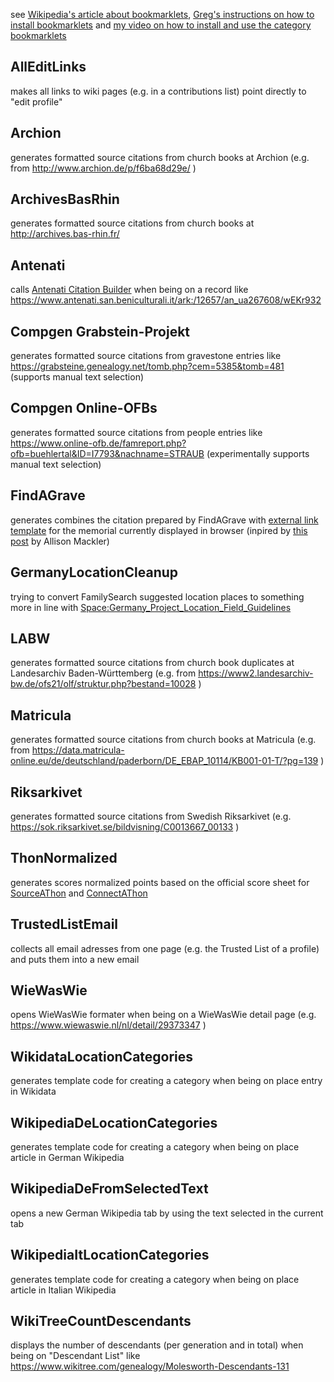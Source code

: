 see [Wikipedia's article about bookmarklets](https://en.wikipedia.org/wiki/Bookmarklet), [Greg's instructions on how to install bookmarklets](https://youtu.be/50M-w_yXHzs) and [my video on how to install and use the category bookmarklets](https://www.youtube.com/watch?v=okOe7sHjuQs&t=51s)

## AllEditLinks
makes all links to wiki pages (e.g. in a contributions list) point directly to "edit profile"

## Archion
generates formatted source citations from church books at Archion (e.g. from http://www.archion.de/p/f6ba68d29e/ )

## ArchivesBasRhin
generates formatted source citations from church books at http://archives.bas-rhin.fr/

## Antenati
calls [Antenati Citation Builder](https://apps.wikitree.com/apps/clarke11007/antenati.php) when being on a record like https://www.antenati.san.beniculturali.it/ark:/12657/an_ua267608/wEKr932

## Compgen Grabstein-Projekt
generates formatted source citations from gravestone entries like https://grabsteine.genealogy.net/tomb.php?cem=5385&tomb=481 (supports manual text selection)

## Compgen Online-OFBs
generates formatted source citations from people entries like https://www.online-ofb.de/famreport.php?ofb=buehlertal&ID=I7793&nachname=STRAUB  (experimentally supports manual text selection)

## FindAGrave
generates combines the citation prepared by FindAGrave with [external link template](https://www.wikitree.com/wiki/Template:FindAGrave) for the  memorial currently displayed in browser (inpired by [this post](https://www.wikitree.com/g2g/569133/citation-help-findagrave-now-provides-citation-suggestion) by Allison Mackler)

## GermanyLocationCleanup
trying to convert FamilySearch suggested location places to something more in line with [Space:Germany_Project_Location_Field_Guidelines](https://www.wikitree.com/wiki/Space:Germany_Project_Location_Field_Guidelines)

## LABW
generates formatted source citations from church book duplicates at Landesarchiv Baden-Württemberg (e.g. from https://www2.landesarchiv-bw.de/ofs21/olf/struktur.php?bestand=10028 )

## Matricula
generates formatted source citations from church books at Matricula (e.g. from https://data.matricula-online.eu/de/deutschland/paderborn/DE_EBAP_10114/KB001-01-T/?pg=139 )

## Riksarkivet
generates formatted source citations from Swedish Riksarkivet (e.g. https://sok.riksarkivet.se/bildvisning/C0013667_00133 )

## ThonNormalized
generates scores normalized points based on the official score sheet for [SourceAThon](https://wikitree.sdms.si/Challenges/SourceAThon/TeamAndUser.htm) and [ConnectAThon](https://wikitree.sdms.si/Challenges/ConnectAThon/TeamAndUser.htm)

## TrustedListEmail
collects all email adresses from one page (e.g. the Trusted List of a profile) and puts them into a new email

## WieWasWie
opens WieWasWie formater when being on a WieWasWie detail page (e.g. https://www.wiewaswie.nl/nl/detail/29373347 )

## WikidataLocationCategories
generates template code for creating a category when being on place entry in Wikidata

## WikipediaDeLocationCategories
generates template code for creating a category when being on place article in German Wikipedia

## WikipediaDeFromSelectedText
opens a new German Wikipedia tab by using the text selected in the current tab

## WikipediaItLocationCategories
generates template code for creating a category when being on place article in Italian Wikipedia

## WikiTreeCountDescendants
displays the number of descendants (per generation and in total) when being on "Descendant List" like https://www.wikitree.com/genealogy/Molesworth-Descendants-131